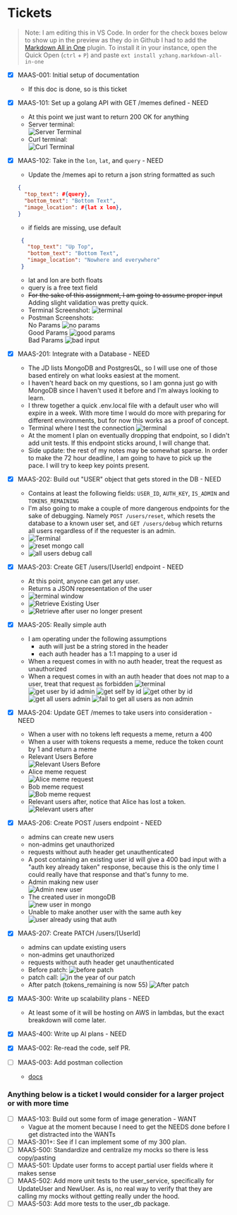 # Tickets
> Note: I am editing this in VS Code. In order for the check boxes below to show up in the preview as they do in Github I had to add the [Markdown All in One](https://marketplace.visualstudio.com/items?itemName=yzhang.markdown-all-in-one) plugin. To install it in your instance, open the Quick Open (`ctrl` + `P`) and paste `ext install yzhang.markdown-all-in-one`
- [x] MAAS-001: Initial setup of documentation
  - If this doc is done, so is this ticket
- [x] MAAS-101: Set up a golang API with GET /memes defined - NEED
  - At this point we just want to return 200 OK for anything
  - Server terminal:  
    ![Server Terminal](./screen-shots/101a.png)
  - Curl terminal:   
    ![Curl Terminal](./screen-shots/101b.png)
- [x] MAAS-102: Take in the `lon`, `lat`, and `query` - NEED 
  - Update the /memes api to return a json string formatted as such
  ```json
  {
    "top_text": #{query},
    "bottom_text": "Bottom Text",
    "image_location": #{lat x lon},
  }
  ```
  - if fields are missing, use default
   ```json
    {
      "top_text": "Up Top",
      "bottom_text": "Bottom Text",
      "image_location": "Nowhere and everywhere"
    }
  ```
  - lat and lon are both floats
  - query is a free text field
  - ~~For the sake of this assignment, I am going to assume proper input~~ Adding slight validation was pretty quick. 
  - Terminal Screenshot: ![terminal](./screen-shots/102a.png)
  - Postman Screenshots:  
    No Params
    ![no params](./screen-shots/102b.png)  
    Good Params
    ![good params](./screen-shots/102c.png)  
    Bad Params
    ![bad input](./screen-shots/102d.png)

  
- [x] MAAS-201: Integrate with a Database - NEED
  - The JD lists MongoDB and PostgresQL, so I will use one of those based entirely on what looks easiest at the moment.
  - I haven't heard back on my questions, so I am gonna just go with MongoDB since I haven't used it before and I'm always looking to learn. 
  - I threw together a quick .env.local file with a default user who will expire in a week. With more time I would do more with preparing for different environments, but for now this works as a proof of concept. 
  - Terminal where I test the connection ![terminal](./screen-shots/201a.png)
  - At the moment I plan on eventually dropping that endpoint, so I didn't add unit tests. If this endpoint sticks around, I will change that. 
  - Side update: the rest of my notes may be somewhat sparse. In order to make the 72 hour deadline, I am going to have to pick up the pace. I will try to keep key points present.

- [x] MAAS-202: Build out "USER" object that gets stored in the DB  - NEED
  - Contains at least the following fields: `USER_ID`, `AUTH_KEY`, `IS_ADMIN` and `TOKENS_REMAINING`
  - I'm also going to make a couple of more dangerous endpoints for the sake of debugging. Namely `POST /users/reset`, which resets the database to a known user set, and `GET /users/debug` which returns all users regardless of if the requester is an admin. 
  - ![Terminal](./screen-shots/202a.png)
  - ![reset mongo call](./screen-shots/202b.png)
  - ![all users debug call](./screen-shots/202c.png)

- [x] MAAS-203: Create GET /users/[UserId] endpoint - NEED
  - At this point, anyone can get any user.
  - Returns a JSON representation of the user
  - ![terminal window](./screen-shots/203a.png)
  - ![Retrieve Existing User](./screen-shots/203b.png)
  - ![Retrieve after user no longer present](./screen-shots/203c.png)
  
  
- [x] MAAS-205: Really simple auth
  - I am operating under the following assumptions
    -  auth will just be a string stored in the header
    -  each auth header has a 1:1 mapping to a user id
   -  When a request comes in with no auth header, treat the request as unauthorized
   -  When a request comes in with an auth header that does not map to a user, treat that request as forbidden
  ![terminal](./screen-shots/205a.png)
  ![get user by id admin](./screen-shots/205b.png)
  ![get self by id](./screen-shots/205c.png)
  ![get other by id](./screen-shots/205d.png)
  ![get all users admin](./screen-shots/205e.png)
  ![fail to get all users as non admin](./screen-shots/205f.png)

- [x] MAAS-204: Update GET /memes to take users into consideration - NEED
   -  When a user with no tokens left requests a meme, return a 400
   -  When a user with tokens requests a meme, reduce the token count by 1 and return a meme
   -  Relevant Users Before  
      ![Relevant Users Before](./screen-shots/204a.png)
   -  Alice meme request  
      ![Alice meme request](./screen-shots/204b.png)
   -  Bob meme request  
      ![Bob meme request](./screen-shots/204c.png)
   -  Relevant users after, notice that Alice has lost a token. ![Relevant users after](./screen-shots/204d.png)

- [x] MAAS-206: Create POST /users endpoint - NEED
  - admins can create new users
  - non-admins get unauthorized
  - requests without auth header get unauthenticated 
  - A post containing an existing user id will give a 400 bad input with a "auth key already taken" response, because this is the only time I could really have that response and that's funny to me. 
  - Admin making new user  
    ![Admin new user](./screen-shots/206a.png)
  - The created user in mongoDB  
    ![new user in mongo](./screen-shots/206b.png)
  - Unable to make another user with the same auth key  
    ![user already using that auth](./screen-shots/206c.png)


- [x] MAAS-207: Create PATCH /users/[UserId]
  - admins can update existing users
  - non-admins get unauthorized 
  - requests without auth header get unauthenticated 
  - Before patch: 
    ![before patch](./screen-shots/207a.png)
  - patch call: 
    ![in the year of our patch](./screen-shots/207b.png)
  - After patch (tokens_remaining is now 55)
    ![After patch](./screen-shots/207c.png)

- [x] MAAS-300: Write up scalability plans - NEED
  - At least some of it will be hosting on AWS in lambdas, but the exact breakdown will come later. 
- [x] MAAS-400: Write up AI plans - NEED
- [x] MAAS-002: Re-read the code, self PR. 
- [ ] MAAS-003: Add postman collection
  - [docs](https://learning.postman.com/docs/getting-started/importing-and-exporting/importing-and-exporting-overview/)

  

### Anything below is a ticket I would consider for a larger project or with more time
- [ ] MAAS-103: Build out some form of image generation - WANT
  - Vague at the moment because I need to get the NEEDS done before I get distracted into the WANTs
- [ ] MAAS-301+: See if I can implement some of my 300 plan.
- [ ] MAAS-500: Standardize and centralize my mocks so there is less copy/pasting
- [ ] MAAS-501: Update user forms to accept partial user fields where it makes sense
- [ ] MAAS-502: Add more unit tests to the user_service, specifically for UpdateUser and NewUser. As is, no real way to verify that they are calling my mocks without getting really under the hood. 
- [ ] MAAS-503: Add more tests to the user_db package. 